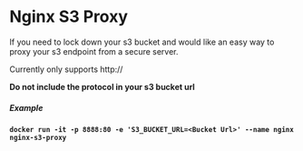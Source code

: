 # Nginx S3 Proxy

If you need to lock down your s3 bucket and would like an easy way to proxy your s3 endpoint from a secure server.


 Currently only supports http:// 
 
 <b>Do not include the protocol in your s3 bucket url
##### Example  
``` docker run -it -p 8888:80 -e 'S3_BUCKET_URL=<Bucket Url>' --name nginx nginx-s3-proxy ```
